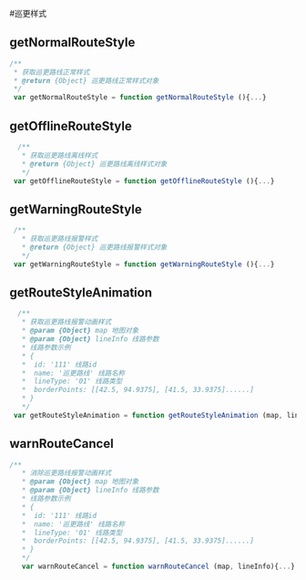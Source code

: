 #巡更样式

## getNormalRouteStyle

```javascript
/**
 * 获取巡更路线正常样式
 * @return {Object} 巡更路线正常样式对象
 */
 var getNormalRouteStyle = function getNormalRouteStyle (){...}
```

## getOfflineRouteStyle

```javascript
  /**
   * 获取巡更路线离线样式
   * @return {Object} 巡更路线离线样式对象
   */
 var getOfflineRouteStyle = function getOfflineRouteStyle (){...}
```

## getWarningRouteStyle

```javascript
 /**
   * 获取巡更路线报警样式
   * @return {Object} 巡更路线报警样式对象
   */
 var getWarningRouteStyle = function getWarningRouteStyle (){...}
```

## getRouteStyleAnimation

```javascript
  /**
   * 获取巡更路线报警动画样式
   * @param {Object} map 地图对象
   * @param {Object} lineInfo 线路参数
   * 线路参数示例
   * {
   *  id: '111' 线路id
   *  name: '巡更路线' 线路名称
   *  lineType: '01' 线路类型
   *  borderPoints: [[42.5, 94.9375], [41.5, 33.9375]......]
   * }
   */
 var getRouteStyleAnimation = function getRouteStyleAnimation (map, lineInfo){...}
```
## warnRouteCancel

```javascript
/**
   * 消除巡更路线报警动画样式
   * @param {Object} map 地图对象
   * @param {Object} lineInfo 线路参数
   * 线路参数示例
   * {
   *  id: '111' 线路id
   *  name: '巡更路线' 线路名称
   *  lineType: '01' 线路类型
   *  borderPoints: [[42.5, 94.9375], [41.5, 33.9375]......]
   * }
   */
   var warnRouteCancel = function warnRouteCancel (map, lineInfo){...}
```